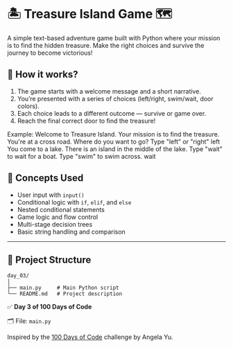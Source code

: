 # 🏝️ Treasure Island Game 🗺️

A simple text-based adventure game built with Python where your mission is to find the hidden treasure. Make the right choices and survive the journey to become victorious!

## 🚀 How it works?
1. The game starts with a welcome message and a short narrative.
2. You’re presented with a series of choices (left/right, swim/wait, door colors).
3. Each choice leads to a different outcome — survive or game over.
4. Reach the final correct door to find the treasure!


Example:
Welcome to Treasure Island.
Your mission is to find the treasure.
You're at a cross road. Where do you want to go? Type "left" or "right"
left
You come to a lake. There is an island in the middle of the lake. Type "wait" to wait for a boat. Type "swim" to swim across.
wait


## 🧠 Concepts Used

- User input with `input()`
- Conditional logic with `if`, `elif`, and `else`
- Nested conditional statements
- Game logic and flow control
- Multi-stage decision trees
- Basic string handling and comparison

---

## 📁 Project Structure

```
day_03/
│
├── main.py     # Main Python script
└── README.md   # Project description
```

✅ **Day 3 of 100 Days of Code**

🗂️ File: `main.py`

Inspired by the [100 Days of Code](https://www.udemy.com/course/100-days-of-code/) challenge by Angela Yu.
